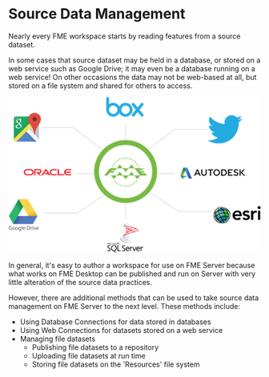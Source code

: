 # Source Data Management

Nearly every FME workspace starts by reading features from a source dataset.

In some cases that source dataset may be held in a database, or stored on a web service such as Google Drive; it may even be a database running on a web service! On other occasions the data may not be web-based at all, but stored on a file system and shared for others to access.

![](./Images/Img1.041.SourceDataIntro.png)

In general, it's easy to author a workspace for use on FME Server because what works on FME Desktop can be published and run on Server with very little alteration of the source data practices.

However, there are additional methods that can be used to take source data management on FME Server to the next level. These methods include:

- Using Database Connections for data stored in databases
- Using Web Connections for datasets stored on a web service
- Managing file datasets
	- Publishing file datasets to a repository
	- Uploading file datasets at run time
	- Storing file datasets on the 'Resources' file system
